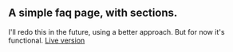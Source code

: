 ## A simple faq page, with sections. 
I'll redo this in the future, using a better approach. But for now it's functional.
[Live version](https://faq-page.pages.dev/)
